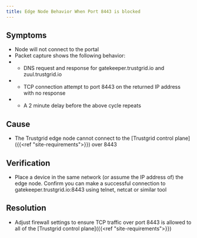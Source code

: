 ```yaml
---
title: Edge Node Behavior When Port 8443 is blocked
---
```


## Symptoms

- Node will not connect to the portal
- Packet capture shows the following behavior:
- - DNS request and response for gatekeeper.trustgrid.io and zuul.trustgrid.io
- - TCP connection attempt to port 8443 on the returned IP address with no response
- - A 2 minute delay before the above cycle repeats

## Cause

- The Trustgrid edge node cannot connect to the [Trustgrid control plane]({{<ref "site-requirements">}}) over 8443

## Verification

- Place a device in the same network (or assume the IP address of) the edge node. Confirm you can make a successful connection to gatekeeper.trustgrid.io:8443 using telnet, netcat or similar tool

## Resolution

- Adjust firewall settings to ensure TCP traffic over port 8443 is allowed to all of the [Trustgrid control plane]({{<ref "site-requirements">}})
